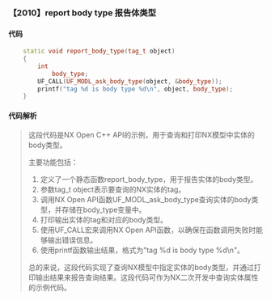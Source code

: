 ### 【2010】report body type 报告体类型

#### 代码

```cpp
    static void report_body_type(tag_t object)  
    {  
        int  
            body_type;  
        UF_CALL(UF_MODL_ask_body_type(object, &body_type));  
        printf("tag %d is body type %d\n", object, body_type);  
    }

```

#### 代码解析

> 这段代码是NX Open C++ API的示例，用于查询和打印NX模型中实体的body类型。
>
> 主要功能包括：
>
> 1. 定义了一个静态函数report_body_type，用于报告实体的body类型。
> 2. 参数tag_t object表示要查询的NX实体的tag。
> 3. 调用NX Open API函数UF_MODL_ask_body_type查询实体的body类型，并存储在body_type变量中。
> 4. 打印输出实体的tag和对应的body类型。
> 5. 使用UF_CALL宏来调用NX Open API函数，以确保在函数调用失败时能够输出错误信息。
> 6. 使用printf函数输出结果，格式为"tag %d is body type %d\n"。
>
> 总的来说，这段代码实现了查询NX模型中指定实体的body类型，并通过打印输出结果来报告查询结果。这段代码可作为NX二次开发中查询实体属性的示例代码。
>
